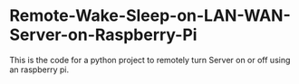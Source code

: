 # Remote-Wake-Sleep-on-LAN-WAN-Server-on-Raspberry-Pi
This is the code for a python project to remotely turn Server on or off using an raspberry pi.
